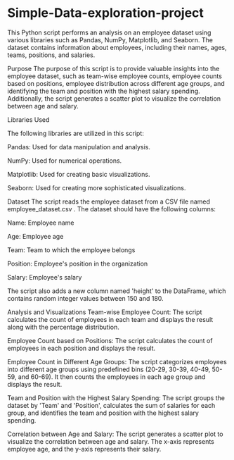 # Simple-Data-exploration-project

This Python script performs an analysis on an employee dataset using various libraries such as Pandas, NumPy, Matplotlib, and Seaborn. The dataset contains information about employees, including their names, ages, teams, positions, and salaries.

Purpose
The purpose of this script is to provide valuable insights into the employee dataset, such as team-wise employee counts, employee counts based on positions, employee distribution across different age groups, and identifying the team and position with the highest salary spending. Additionally, the script generates a scatter plot to visualize the correlation between age and salary.

Libraries Used

The following libraries are utilized in this script:

Pandas: Used for data manipulation and analysis.

NumPy: Used for numerical operations.

Matplotlib: Used for creating basic visualizations.

Seaborn: Used for creating more sophisticated visualizations.

Dataset
The script reads the employee dataset from a CSV file named employee_dataset.csv . The dataset should have the following columns:

Name: Employee name

Age: Employee age

Team: Team to which the employee belongs

Position: Employee's position in the organization

Salary: Employee's salary

The script also adds a new column named 'height' to the DataFrame, which contains random integer values between 150 and 180.


Analysis and Visualizations
Team-wise Employee Count:
The script calculates the count of employees in each team and displays the result along with the percentage distribution.

Employee Count based on Positions:
The script calculates the count of employees in each position and displays the result.

Employee Count in Different Age Groups:
The script categorizes employees into different age groups using predefined bins (20-29, 30-39, 40-49, 50-59, and 60-69). It then counts the employees in each age group and displays the result.

Team and Position with the Highest Salary Spending:
The script groups the dataset by 'Team' and 'Position', calculates the sum of salaries for each group, and identifies the team and position with the highest salary spending.

Correlation between Age and Salary:
The script generates a scatter plot to visualize the correlation between age and salary. The x-axis represents employee age, and the y-axis represents their salary.
